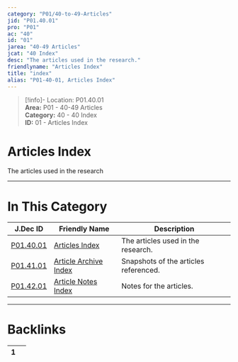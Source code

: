 ```yaml
---  
category: "P01/40-to-49-Articles"  
jid: "P01.40.01"  
pro: "P01"  
ac: "40"  
id: "01"  
jarea: "40-49 Articles"  
jcat: "40 Index"  
desc: "The articles used in the research."  
friendlyname: "Articles Index"  
title: "index"  
alias: "P01-40-01, Articles Index"  
---  
```

>[!info]- Location: P01.40.01  
>**Area:** P01 - 40-49 Articles  
>**Category:** 40 - 40 Index  
>**ID:** 01 - Articles Index  
  
# Articles Index  
  
The articles used in the research  
  
  
  
---  
# In This Category  
  
| J.Dec ID                                                                        | Friendly Name                                                                               | Description                           |  
| ------------------------------------------------------------------------------- | ------------------------------------------------------------------------------------------- | ------------------------------------- |  
| [P01.40.01](index.md#)                    | [Articles Index](index.md#)                           | The articles used in the research.    |  
| [P01.41.01](./41-Article-Archive/index.md#) | [Article Archive Index](./41-Article-Archive/index.md#) | Snapshots of the articles referenced. |  
| [P01.42.01](./42-Article-Notes/index.md#)   | [Article Notes Index](./42-Article-Notes/index.md#)     | Notes for the articles.               |  
  
  
---  
# Backlinks  
<div><table class="dataview table-view-table"><thead class="table-view-thead"><tr class="table-view-tr-header"><th class="table-view-th"><span></span><span class="dataview small-text">1</span></th><th class="table-view-th"><span></span></th></tr></thead><tbody class="table-view-tbody"></tbody></table></div>